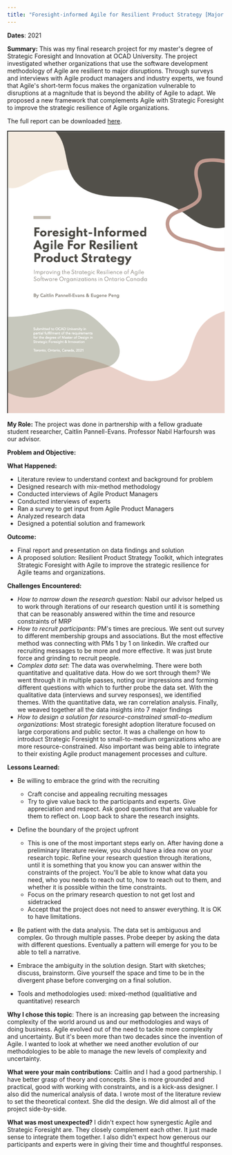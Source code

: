 ```yaml
---
title: "Foresight-informed Agile for Resilient Product Strategy [Major Research Project]"
---
```


**Dates**: 2021

**Summary:** This was my final research project for my master's degree of Strategic Foresight and Innovation at OCAD University. The project investigated whether organizations that use the software development methodology of Agile are resilient to major disruptions. Through surveys and interviews with Agile product managers and industry experts, we found that Agile's short-term focus makes the organization vulnerable to disruptions at a magnitude that is beyond the ability of Agile to adapt. We proposed a new framework that complements Agile with Strategic Foresight to improve the strategic resilience of Agile organizations.

The full report can be downloaded [here](http://openresearch.ocadu.ca/id/eprint/3556/1/Pannell-Evans_Caitlin_and_Peng_Eugene_2021_MDes_SFI_MRP.pdf).

![Project Report Cover](/assets/images/mrp_cover.png)

**My Role:** The project was done in partnership with a fellow graduate student researcher, Caitlin Pannell-Evans. Professor Nabil Harfoursh was our advisor.

**Problem and Objective:** 

**What Happened:**

- Literature review to understand context and background for problem
- Designed research with mix-method methodology
- Conducted interviews of Agile Product Managers
- Conducted interviews of experts
- Ran a survey to get input from Agile Product Managers
- Analyzed research data
- Designed a potential solution and framework

**Outcome:** 

- Final report and presentation on data findings and solution
- A proposed solution: Resilient Product Strategy Toolkit, which integrates Strategic Foresight with Agile to improve the strategic resilience for Agile teams and organizations.

**Challenges Encountered:**

- *How to narrow down the research question*: Nabil our advisor helped us to work through iterations of our research question until it is something that can be reasonably answered within the time and resource constraints of MRP
- *How to recruit participants*: PM's times are precious. We sent out survey to different membership groups and associations. But the most effective method was connecting with PMs 1 by 1 on linkedin. We crafted our recruiting messages to be more and more effective. It was just brute force and grinding to recruit people.
- *Complex data set*: The data was overwhelming. There were both quantitative and qualitative data. How do we sort through them? We went through it in multiple passes, noting our impressions and forming different questions with which to further probe the data set. With the qualitative data (interviews and survey responses), we identified themes. With the quantitative data, we ran correlation analysis. Finally, we weaved together all the data insights into 7 major findings
- *How to design a solution for resource-constrained small-to-medium organizations*: Most strategic foresight adoption literature focused on large corporations and public sector. It was a challenge on how to introduct Strategic Foresight to small-to-medium organizations who are more resource-constrained. Also important was being able to integrate to their existing Agile product management processes and culture.

**Lessons Learned:**

- Be willing to embrace the grind with the recruiting
  - Craft concise and appealing recruiting messages
  - Try to give value back to the participants and experts. Give appreciation and respect. Ask good questions that are valuable for them to reflect on. Loop back to share the research insights.

- Define the boundary of the project upfront
  - This is one of the most important steps early on. After having done a preliminary literature review, you should have a idea now on your research topic. Refine your research question through iterations, until it is something that you know you can answer within the constraints of the project. You'll be able to know what data you need, who you needs to reach out to, how to reach out to them, and whether it is possible within the time constraints. 
  - Focus on the primary research question to not get lost and sidetracked
  - Accept that the project does not need to answer everything. It is OK to have limitations.

- Be patient with the data analysis. The data set is ambiguous and complex. Go through multiple passes. Probe deeper by asking the data with different questions. Eventually a pattern will emerge for you to be able to tell a narrative.

- Embrace the ambiguity in the solution design. Start with sketches; discuss, brainstorm. Give yourself the space and time to be in the divergent phase before converging on a final solution.

- Tools and methodologies used: mixed-method (qualitiative and quantitative) research

**Why I chose this topic**: There is an increasing gap between the increasing complexity of the world around us and our methodologies and ways of doing business. Agile evolved out of the need to tackle more complexity and uncertainty. But it's been more than two decades since the invention of Agile. I wanted to look at whether we need another evolution of our methodologies to be able to manage the new levels of complexity and uncertainty. 

**What were your main contributions**: Caitlin and I had a good partnership. I have better grasp of theory and concepts. She is more grounded and practical, good with working with constraints, and is a kick-ass designer. I also did the numerical analysis of data. I wrote most of the literature review to set the theoretical context. She did the design. We did almost all of the project side-by-side.

**What was most unexpected?** I didn't expect how synergestic Agile and Strategic Foresight are. They closely complement each other. It just made sense to integrate them together. I also didn't expect how generous our participants and experts were in giving their time and thoughtful responses. 

